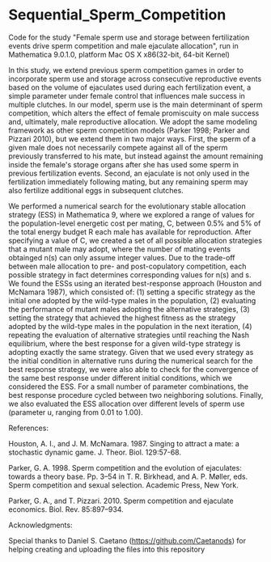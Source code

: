Sequential_Sperm_Competition
============================

Code for the study "Female sperm use and storage between fertilization events drive sperm competition and male ejaculate allocation", run in Mathematica 9.0.1.0, platform Mac OS X x86(32-bit, 64-bit Kernel)

In this study, we extend previous sperm competition games in order to incorporate sperm use and storage across consecutive reproductive events based on the volume of ejaculates used during each fertilization event, a simple parameter under female control that influences male success in multiple clutches. In our model, sperm use is the main determinant of sperm competition, which alters the effect of female promiscuity on male success and, ultimately, male reproductive allocation. We adopt the same modeling framework as other sperm competition models (Parker 1998; Parker and Pizzari 2010), but we extend them in two major ways. First, the sperm of a given male does not necessarily compete against all of the sperm previously transferred to his mate, but instead against the amount remaining inside the female's storage organs after she has used some sperm in previous fertilization events. Second, an ejaculate is not only used in the fertilization immediately following mating, but any remaining sperm may also fertilize additional eggs in subsequent clutches.

We performed a numerical search for the evolutionary stable allocation strategy (ESS) in Mathematica 9, where we explored a range of values for the population-level energetic cost per mating, C, between 0.5% and 5% of the total energy budget R each male has available for reproduction. After specifying a value of C, we created a set of all possible allocation strategies that a mutant male may adopt, where the number of mating events obtainged n(s) can only assume integer values. Due to the trade-off between male allocation to pre- and post-copulatory competition, each possible strategy in fact determines corresponding values for n(s) and s. We found the ESSs using an iterated best-response approach (Houston and McNamara 1987), which consisted of: (1) setting a specific strategy as the initial one adopted by the wild-type males in the population, (2) evaluating the performance of mutant males adopting the alternative strategies, (3) setting the strategy that achieved the highest fitness as the strategy adopted by the wild-type males in the population in the next iteration, (4) repeating the evaluation of alternative strategies until reaching the Nash equilibrium, where the best response for a given wild-type strategy is adopting exactly the same strategy. Given that we used every strategy as the initial condition in alternative runs during the numerical search for the best response strategy, we were also able to check for the convergence of the same best response under different initial conditions, which we considered the ESS. For a small number of parameter combinations, the best response procedure cycled between two neighboring solutions. Finally, we also evaluated the ESS allocation over different levels of sperm use (parameter u, ranging from 0.01 to 1.00).

References:

Houston, A. I., and J. M. McNamara. 1987. Singing to attract a mate: a stochastic dynamic game. J. Theor. Biol. 129:57-68.

Parker, G. A. 1998. Sperm competition and the evolution of ejaculates: towards a theory base. Pp. 3–54 in T. R. Birkhead, and A. P. Møller, eds. Sperm competition and sexual selection. Academic Press, New York.

Parker, G. A., and T. Pizzari. 2010. Sperm competition and ejaculate economics. Biol. Rev. 85:897–934.


Acknowledgments:

Special thanks to Daniel S. Caetano (https://github.com/Caetanods) for helping creating and uploading the files into this repository
